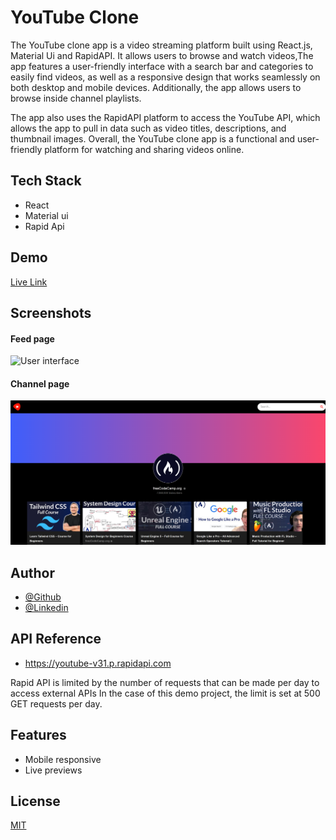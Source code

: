 # YouTube Clone

The YouTube clone app is a video streaming platform built using React.js, Material Ui and RapidAPI. It allows users to browse and watch videos,The app features a user-friendly interface with a search bar and categories to easily find videos, as well as a responsive design that works seamlessly on both desktop and mobile devices. Additionally, the app allows users to browse inside channel playlists.

The app also uses the RapidAPI platform to access the YouTube API, which allows the app to pull in data such as video titles, descriptions, and thumbnail images. Overall, the YouTube clone app is a functional and user-friendly platform for watching and sharing videos online.

## Tech Stack

- React
- Material ui
- Rapid Api

## Demo

[Live Link](https://youtubeversion2.netlify.app/)

## Screenshots

#### Feed page

![User interface](<Assets/React-App%20%20(2).png>)

#### Channel page

![User interface](<Assets/React-App%20%20(1).png>)

## Author

- [@Github](https://github.com/hasanmd91?tab=repositories)
- [@Linkedin](https://www.linkedin.com/in/hasanmd91/?originalSubdomain=fi)

## API Reference

- https://youtube-v31.p.rapidapi.com

Rapid API is limited by the number of requests that can be made per day to access external APIs
In the case of this demo project, the limit is set at 500 GET requests per day.

## Features

- Mobile responsive
- Live previews

## License

[MIT](https://choosealicense.com/licenses/mit/)
